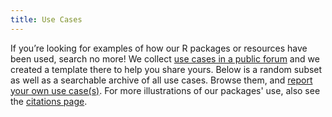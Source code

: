 ```yaml
---
title: Use Cases
---
```


If you’re looking for examples of how our R packages or resources have been used, search no more! 
We collect [use cases in a public forum](https://github.com/orgs/ropensci/discussions/categories) and we created a template there to help you share yours. 
Below is a random subset as well as a searchable archive of all use cases. 
Browse them, and [report your own use case(s)](https://github.com/orgs/ropensci/discussions/categories). 
For more illustrations of our packages' use, also see the [citations page](/citations).

